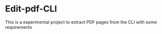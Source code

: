 # Edit-pdf-CLI
This is a experimental project to extract PDF pages from the CLI with some requirements
